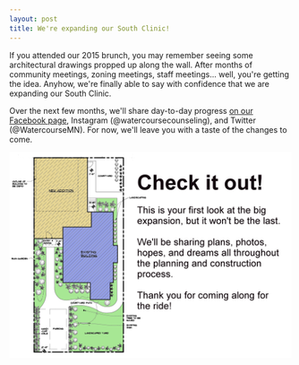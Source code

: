 ```yaml
---
layout: post
title: We're expanding our South Clinic!
---
```


If you attended our 2015 brunch, you may remember seeing some architectural drawings propped up along the wall. After months of community meetings, zoning meetings, staff meetings... well, you're getting the idea. Anyhow, we're finally able to say with confidence that we are expanding our South Clinic.

Over the next few months, we'll share day-to-day progress [on our Facebook page](https://www.facebook.com/watercoursecounseling/), Instagram (@watercoursecounseling), and Twitter (@WatercourseMN). For now, we'll leave you with a taste of the changes to come.

![images](/Expansion-big.png)


